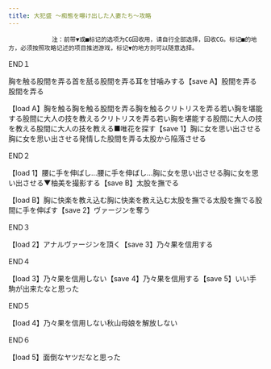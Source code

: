 ```yaml
---
title: 大犯盛 ～痴態を曝け出した人妻たち～攻略
---
```


                注：前带▼或■标记的选项为CG回收用，请自行全部选择，回收CG。标记■的地方，必须按照攻略记述的项目推进游戏，标记▼的地方则可以随意选择。

END１

胸を触る股間を弄る首を舐る股間を弄る耳を甘噛みする【save A】股間を弄る股間を弄る

【load A】胸を触る胸を触る股間を弄る胸を触るクリトリスを弄る若い胸を堪能する股間に大人の技を教えるクリトリスを弄る若い胸を堪能する股間に大人の技を教える股間に大人の技を教える■唯花を探す【save 1】胸に女を思い出させる胸に女を思い出させる発情した股間を弄る太股から陥落させる

END２

【load 1】腰に手を伸ばし…腰に手を伸ばし…胸に女を思い出させる胸に女を思い出させる▼柚美を撮影する【save B】太股を撫でる

【load B】胸に快楽を教え込む胸に快楽を教え込む太股を撫でる太股を撫でる股間に手を伸ばす【save 2】ヴァージンを奪う

END３

【load 2】アナルヴァージンを頂く【save 3】乃々果を信用する

END４

【load 3】乃々果を信用しない【save 4】乃々果を信用する【save 5】いい手駒が出来たなと思った

END５

【load 4】乃々果を信用しない秋山母娘を解放しない

END６

【load 5】面倒なヤツだなと思った
              
